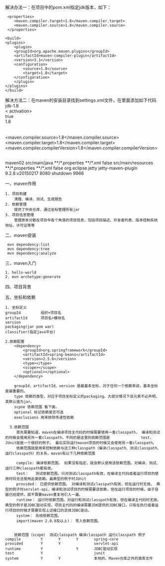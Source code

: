 解决办法一：在项目中的pom.xml指定jdk版本，如下：
	 
	 <properties>
		<maven.compiler.target>1.8</maven.compiler.target>
		<maven.compiler.source>1.8</maven.compiler.source>
	 </properties>

	<build>  
	<plugins>  
	    <plugin>  
		<groupId>org.apache.maven.plugins</groupId>  
		<artifactId>maven-compiler-plugin</artifactId>  
		<version>3.1</version>  
		<configuration>  
		    <source>1.8</source>  
		    <target>1.8</target>  
		</configuration>  
	    </plugin>  
	</plugins>  
	</build>

解决方法二：在maven的安装目录找到settings.xml文件，在里面添加如下代码
<profile>    
    <id>jdk-1.8</id>    
     <	activation>    
          	<activeByDefault>true</activeByDefault>    
          	<jdk>1.8</jdk>    
      	</activation>    
 	<properties>    
		<maven.compiler.source>1.8</maven.compiler.source>    
		<maven.compiler.target>1.8</maven.compiler.target>    
		<maven.compiler.compilerVersion>1.8</maven.compiler.compilerVersion>    
	</properties>    
</profile>


<build>
	<finalName>maven02</finalName>
        <resources>
            <resource>
                <directory>src/main/java</directory>
                <includes>
                    <include>**/*.properties</include>
                    <include>**/*.xml</include>
                </includes>
                <filtering>false</filtering>
            </resource>
            <resource>
                <directory>src/main/resources</directory>
                <includes>
                    <include>**/*.properties</include>
                    <include>**/*.xml</include>
                </includes>
                <filtering>false</filtering>
            </resource>
        </resources>
		<plugins>
			<plugin>
				<groupId>org.eclipse.jetty</groupId>
				<artifactId>jetty-maven-plugin</artifactId>
				<version>9.2.8.v20150217</version>
				<configuration>
					<httpConnector>
						<port>8080</port>
					</httpConnector>
					<stopKey>shutdown</stopKey>
					<stopPort>9966</stopPort>
				</configuration>
			</plugin>
		</plugins>
	</build>


一、maven作用

    1. 项目构建
        清理、编译、测试、生成报告
    2. 依赖管理
        提供了中央仓库，通过坐标管理所有jar
    3. 项目信息管理
        管理原本分散在项目中各个角落的项目信息，包括项目描述、开发者列表、版本控制系统地址、许可证等等
二、maven安装

     mvn dependency:list
     mvn dependency:tree
     mvn dependency:analyze



三、maven入门

    1. hello-world
    2. mvn archetype:generate
    
    
    
    
    
    
    
    

四、项目背景











五、坐标和依赖

    1. 坐标定义
    groupId         组织+项目名
    artifactId      项目名+模块名
    version 
    packaging(jar pom war) 
    classifier(指定java平台)

    2.依赖配置
        <dependency>
			<groupId>org.springframework</groupId>
			<artifactId>spring-beans</artifactId>
			<version>2.5.6</version>
			<type></type>
			<scope></scope>
			<optional></optional>
		</dependency>
        
        groupId、artifactId、version 是最基本坐标，对于任何一个依赖来说，基本坐标是最重要的。
        type 依赖的类型，对应于项目坐标定义的packaging。大部分情况下该元素不必声明，其默认值为jar。
        scpoe 依赖范围 看下面。
        optional 标记依赖是否可选 
        execlusions 用来排除传递性依赖
      
      3.依赖范围
         首先需要知道，maven在编译项目主代码的时候需要使用一套classpath， 编译和测试的时候会使用另外一套classpath，不同的是这里的依赖范围是              test，JUnit就是一个很好的例子。 最后实际运行maven项目的时候又会使用另一套classpath。
         依赖范围就是用来控制依赖与这三种classpath（编译classpath、测试classpath、运行classpath）的关系，maven有以下几种依赖范围
         
         compile: 编译依赖范围。 如果没有指定，就会默认使用该依赖范围。对编译、测试、运行三种classpath都有效。
         test：   测试依赖范围。只对测试classpath有效，在编译主代码或者运行项目的使用时将无法使用此类依赖。最典型的例子时JUnit
         provided： 已提供依赖范围。 对编译和测试classpath有效，但在运行时无效。 典型的例子时servlet-api，编译和测试项目的时候需要该依赖，但在运行项目的时候，由于容器已经提供，就不需要maven重复地引入一遍。
         runtime： 运行时依赖范围。对运行和测试classpath有效，但在编译主代码时无效。 典型的例子是JDBC驱动实现，项目主代码的编译需要JDK提供的JDBC接口，只有在执行或者运行项目的时候才需要实现上述接口的具体JDBC驱动。
         system： 系统依赖范围。
         import(maven 2.0.9及以上)： 导入依赖范围。
      
      
        依赖范围（scope）	测试classpath	编译classpath	运行classpath	例子
	compile			Y		Y		Y		spring-core
	provided	 	Y	 	Y				servlet-api
	runtime			Y	 			Y		JDBC驱动实现
	test			Y	 	 				junit
	system			Y		Y	 			本地的，Maven仓库之外的类库文件

        
        
        
        
  
        
        
        
        
        
